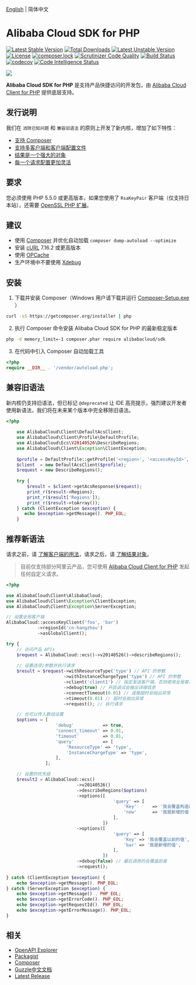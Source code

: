 [English](./README.md) | 简体中文

Alibaba Cloud SDK for PHP
======


[![Latest Stable Version](https://poser.pugx.org/alibabacloud/sdk/v/stable)](https://packagist.org/packages/alibabacloud/sdk)
[![Total Downloads](https://poser.pugx.org/alibabacloud/sdk/downloads)](https://packagist.org/packages/alibabacloud/sdk)
[![Latest Unstable Version](https://poser.pugx.org/alibabacloud/sdk/v/unstable)](https://packagist.org/packages/alibabacloud/sdk)
[![License](https://poser.pugx.org/alibabacloud/sdk/license)](https://packagist.org/packages/alibabacloud/sdk)
[![composer.lock](https://poser.pugx.org/alibabacloud/sdk/composerlock)](https://packagist.org/packages/alibabacloud/sdk)
[![Scrutinizer Code Quality](https://scrutinizer-ci.com/g/aliyun/openapi-sdk-php/badges/quality-score.png)](https://scrutinizer-ci.com/g/aliyun/openapi-sdk-php)
[![Build Status](https://travis-ci.org/aliyun/openapi-sdk-php.svg?branch=master)](https://travis-ci.org/aliyun/openapi-sdk-php)
[![codecov](https://codecov.io/gh/aliyun/openapi-sdk-php/branch/master/graph/badge.svg)](https://codecov.io/gh/aliyun/openapi-sdk-php)
[![Code Intelligence Status](https://scrutinizer-ci.com/g/aliyun/openapi-sdk-php/badges/code-intelligence.svg)](https://scrutinizer-ci.com/code-intelligence)


![](./src/Aliyun.svg)


**Alibaba Cloud SDK for PHP** 是支持产品快捷访问的开发包，由 [Alibaba Cloud Client for PHP][client] 提供底层支持。

## 发行说明

我们在 `消除已知问题` 和 `兼容旧语法` 的原则上开发了新内核，增加了如下特性：
- [支持 Composer][packagist]
- [支持多客户端和客户端配置文件][clients]
- [结果是一个强大的对象][result]
- [每一个请求配置更加灵活][request]


## 要求

您必须使用 PHP 5.5.0 或更高版本，如果您使用了 `RsaKeyPair` 客户端（仅支持日本站），还需要 [OpenSSL PHP 扩展][OpenSSL]。


## 建议

- 使用 [Composer][composer] 并优化自动加载 `composer dump-autoload --optimize`
- 安装 [cURL][cURL] 7.16.2 或更高版本
- 使用 [OPCache][OPCache]
- 生产环境中不要使用 [Xdebug][xdebug]


## 安装

1. 下载并安装 Composer（Windows 用户请下载并运行 [Composer-Setup.exe](https://getcomposer.org/Composer-Setup.exe) ）
```bash
curl -sS https://getcomposer.org/installer | php
```

2. 执行 Composer 命令安装 Alibaba Cloud SDK for PHP 的最新稳定版本
```bash
php -d memory_limit=-1 composer.phar require alibabacloud/sdk
```

3. 在代码中引入 Composer 自动加载工具
```php
<?php
require __DIR__ . '/vendor/autoload.php'; 
```


## 兼容旧语法

新内核仍支持旧语法，但已标记 `@deprecated` 让 IDE 高亮提示，强烈建议开发者使用新语法，我们将在未来某个版本中完全移除旧语法。


```php
<?php
    
    use AlibabaCloud\Client\DefaultAcsClient;
    use AlibabaCloud\Client\Profile\DefaultProfile;
    use AlibabaCloud\Ecs\V20140526\DescribeRegions;
    use AlibabaCloud\Client\Exception\ClientException;
    
    $profile = DefaultProfile::getProfile('<region>', '<accessKeyId>', '<accessKeySecret>');
    $client  = new DefaultAcsClient($profile);
    $request = new DescribeRegions();
    
    try {
        $result = $client->getAcsResponse($request);
        print_r($result->Regions);
        print_r($result['Regions']);
        print_r($result->toArray());
    } catch (ClientException $exception) {
       echo $exception->getMessage(). PHP_EOL;
    }
```


## 推荐新语法

请求之前，请 [了解客户端的用法][client]，请求之后，请 [了解结果对象][result]。

> 目前仅支持部分阿里云产品，您可使用 [Alibaba Cloud Client for PHP][request] 发起任何自定义请求。

```php
<?php

use AlibabaCloud\Client\AlibabaCloud;
use AlibabaCloud\Client\Exception\ClientException;
use AlibabaCloud\Client\Exception\ServerException;

// 设置全局客户端
AlibabaCloud::accessKeyClient('foo', 'bar')
            ->regionId('cn-hangzhou')
            ->asGlobalClient();

try {
    // 访问产品 APIs
    $request = AlibabaCloud::ecs()->v20140526()->describeRegions();
    
    // 设置选项/参数并执行请求
    $result = $request->withResourceType('type') // API 的参数
                      ->withInstanceChargeType('type') // API 的参数
                      ->client('client1') // 指定发送客户端，否则使用全局客户端
                      ->debug(true) // 开启调试会输出详细信息
                      ->connectTimeout(0.01) // 连接超时会抛出异常
                      ->timeout(0.01) // 超时会抛出异常
                      ->request(); // 执行请求

    // 也可以传入数组设置
    $options = [
                   'debug'           => true,
                   'connect_timeout' => 0.01,
                   'timeout'         => 0.01,
                   'query'           => [
                       'ResourceType' => 'type',
                       'InstanceChargeType' => 'type',
                   ],
               ];

    // 设置的优先级
    $result2 = AlibabaCloud::ecs()
                           ->v20140526()
                           ->describeRegions($options)
                           ->options([
                                         'query' => [
                                             'Key'      => '我会覆盖构造函数的这个值',
                                             'new'      => '我是新增的值',
                                         ],
                                     ])
                           ->options([
                                         'query' => [
                                             'Key' => '我会覆盖以前的值',
                                             'bar' => '我是新增的值',
                                         ],
                                     ])
                           ->debug(false) // 最后调用的会覆盖前者
                           ->request();
    
} catch (ClientException $exception) {
    echo $exception->getMessage(). PHP_EOL;
} catch (ServerException $exception) {
    echo $exception->getMessage() . PHP_EOL;
    echo $exception->getErrorCode(). PHP_EOL;
    echo $exception->getRequestId(). PHP_EOL;
    echo $exception->getErrorMessage(). PHP_EOL;
}
```


## 相关

* [OpenAPI Explorer][open-api]
* [Packagist][packagist]
* [Composer][composer]
* [Guzzle中文文档][guzzle-docs]
* [Latest Release][latest-release]


[open-api]: https://api.aliyun.com
[latest-release]: https://github.com/aliyun/openapi-sdk-php
[guzzle-docs]: https://guzzle-cn.readthedocs.io/zh_CN/latest/request-options.html
[composer]: http://getcomposer.org
[packagist]: https://packagist.org/packages/alibabacloud/sdk
[client]: https://github.com/aliyun/openapi-sdk-php-client/blob/master/README-CN.md#alibaba-cloud-client-for-php
[clients]: https://github.com/aliyun/openapi-sdk-php-client/blob/master/README-CN.md#%E5%AE%A2%E6%88%B7%E7%AB%AF
[request]: https://github.com/aliyun/openapi-sdk-php-client/blob/master/README-CN.md#%E8%AF%B7%E6%B1%82
[result]: https://github.com/aliyun/openapi-sdk-php-client/blob/master/README-CN.md#%E7%BB%93%E6%9E%9C
[ak]: https://usercenter.console.aliyun.com/?spm=5176.doc52740.2.3.QKZk8w#/manage/ak
[home]: https://home.console.aliyun.com/?spm=5176.doc52740.2.4.QKZk8w
[cURL]: http://php.net/manual/en/book.curl.php
[OPCache]: http://php.net/manual/en/book.opcache.php
[xdebug]: http://xdebug.org
[OpenSSL]: http://php.net/manual/en/book.openssl.php
[aliyun]: https://www.aliyun.com
[alibabacloud]: https://www.alibabacloud.com
[request]: https://github.com/aliyun/openapi-sdk-php-client/blob/master/README-CN.md#%E8%AF%B7%E6%B1%82

